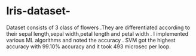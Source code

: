 # Iris-dataset-
Dataset consists of 3 class of flowers .They are differentiated according to their sepal length,sepal width,petal length and petal width .
I implemented various ML algorithms and noted the accuracy . SVM got the highest accuracy with 99.10% accuracy and it took 493 microsec per loop. 
